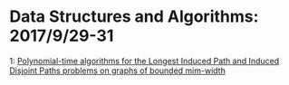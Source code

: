 # Data Structures and Algorithms: 2017/9/29-31  
1: [Polynomial-time algorithms for the Longest Induced Path and Induced  Disjoint Paths problems on graphs of bounded mim-width](https://doi.org/10.48550/arXiv.1708.04536)  